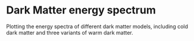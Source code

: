 # Dark Matter energy spectrum
Plotting the energy spectra of different dark matter models, including cold dark matter and three variants of warm dark matter.
